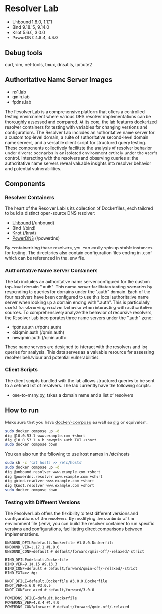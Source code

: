 # Resolver Lab

- Unbound 1.8.0, 1.17.1
- Bind 9.18.15, 9.14.0
- Knot 5.6.0, 3.0.0
- PowerDNS 4.8.4, 4.4.0

## Debug tools
curl, vim, net-tools, tmux, dnsutils, iproute2

## Authoritative Name Server Images
- ns1.lab
- qmin.lab
- fpdns.lab

The Resolver Lab is a comprehensive platform that offers a controlled testing
environment where various DNS resolver implementations can be thoroughly
assessed and compared. At its core, the lab features dockerized resolver
containers for testing with variables for changing versions and configurations.
The Resolver Lab includes an authoritative name server for a custom top-level
domain, a suite of authoritative second-level domain name servers, and a
versatile client script for structured query testing. These components
collectively facilitate the analysis of resolver behavior under diverse
scenarios in an isolated environment entirely under the user's control.
Interacting with the resolvers and observing queries at the authoritative name
servers reveal valuable insights into resolver behavior and potential
vulnerabilities.

## Components
### Resolver Containers
The heart of the Resolver Lab is its collection of Dockerfiles, each tailored
to build a distinct open-source DNS resolver:
- [Unbound](https://nlnetlabs.nl/projects/unbound/about/) (/unbound)
- [Bind](https://www.isc.org/download/#BIND) (/bind)
- [Knot](https://www.knot-resolver.cz/) (/knot)
- [PowerDNS](https://www.powerdns.com/powerdns-recursor) (/powerdns)

By containerizing these resolvers, you can easily spin up stable instances for
testing. The directories also contain configuration files ending in .conf which
can be referenced in the .env file.

### Authoritative Name Server Containers
The lab includes an authoritative name server configured for the custom
top-level domain ".auth". This name server facilitates testing scenarios by
responding to queries for domains under the ".auth" domain.  Each of the four
resolvers have been configured to use this local authoritative name server when
looking up a domain ending with ".auth".  This is particularly useful for
observing resolver behavior when interacting with authoritative sources.  To
comprehensively analyze the behavior of recursive resolvers, the Resolver Lab
incorporates three name servers under the ".auth" zone:
- fpdns.auth (/fpdns.auth)
- oldqmin.auth (/qmin.auth)
- newqmin.auth (/qmin.auth)

These name servers are designed to interact with the resolvers and log queries
for analysis. This data serves as a valuable resource for assessing resolver
behaviour and potential vulnerabilities.

### Client Scripts
The client scripts bundled with the lab allows structured queries to be sent to 
a defined list of resolvers. The lab currently have the following scripts:
- one-to-many.py, takes a domain name and a list of resolvers

## How to run
Make sure that you have [docker/-compose](https://docs.docker.com/engine/install/) 
as well as [dig](https://linux.die.net/man/1/dig) or equivalent.
```sh
sudo docker compose up -d
dig @10.0.53.1 www.example.com +short
dig @10.0.53.1 a.b.newqmin.auth TXT +short
sudo docker compose down
```

You can also run the following to use host names in /etc/hosts:
```sh
sudo sh -c 'cat hosts >> /etc/hosts'
sudo docker compose up -d
dig @unbound.resolver www.example.com +short
dig @powerdns.resolver www.example.com +short
dig @bind.resolver www.example.com +short
dig @knot.resolver www.example.com +short
sudo docker compose down
```

### Testing with Different Versions
The Resolver Lab offers the flexibility to test different versions and
configurations of the resolvers. By modifying the contents of the environment
file (.env), you can build the resolver container to run specific versions and
configurations, facilitating direct comparisons between implementations.

```
UNBOUND_DFILE=default.Dockerfile #1.8.0.Dockerfile 
UNBOUND_VER=1.17.1 #1.8.0
UNBOUND_CONF=default # default/forward/qmin-off/-relaxed/-strict

BIND_DFILE=default.Dockerfile
BIND_VER=9.18.15 #9.13.3
BIND_CONF=default # default/forward/qmin-off/-relaxed/-strict
BIND_EXT=xz #gz

KNOT_DFILE=default.Dockerfile #3.0.0.Dockerfile
KNOT_VER=5.6.0 #3.0.0
KNOT_CONF=relaxed # default/forward/3.0.0

POWERDNS_DFILE=default.Dockerfile
POWERDNS_VER=4.8.4 #4.4.0
POWERDNS_CONF=forward # default/forward/qmin-off/-relaxed
```
